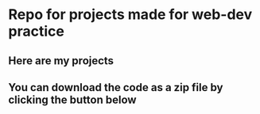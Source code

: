 # Repo for projects made for web-dev practice

## Here are my projects 

<!--START_SECTION:data-section-->
<!--END_SECTION:data-section-->

## You can download the code as a zip file by clicking the button below
<!-- BEGIN LATEST DOWNLOAD BUTTON -->
<!-- END LATEST DOWNLOAD BUTTON -->
